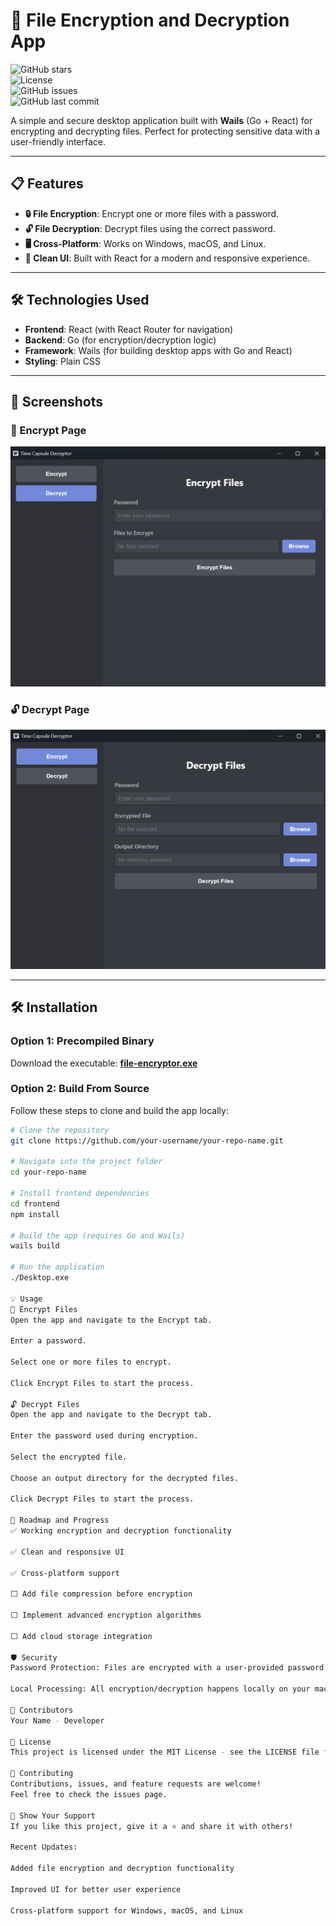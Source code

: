 # 🚀 File Encryption and Decryption App

![GitHub stars](https://img.shields.io/github/stars/your-username/your-repo-name?style=social)  
![License](https://img.shields.io/github/license/your-username/your-repo-name)  
![GitHub issues](https://img.shields.io/github/issues/your-username/your-repo-name)  
![GitHub last commit](https://img.shields.io/github/last-commit/your-username/your-repo-name)

A simple and secure desktop application built with **Wails** (Go + React) for encrypting and decrypting files. Perfect for protecting sensitive data with a user-friendly interface.

---

## 📋 Features

- **🔒 File Encryption**: Encrypt one or more files with a password.
- **🔓 File Decryption**: Decrypt files using the correct password.
- **🖥️ Cross-Platform**: Works on Windows, macOS, and Linux.
- **🎨 Clean UI**: Built with React for a modern and responsive experience.

---

## 🛠️ Technologies Used

- **Frontend**: React (with React Router for navigation)
- **Backend**: Go (for encryption/decryption logic)
- **Framework**: Wails (for building desktop apps with Go and React)
- **Styling**: Plain CSS

---

## 🎨 Screenshots

### 🔐 Encrypt Page

![Encrypt Page Screenshot](SS/encryptSS.png)

### 🔓 Decrypt Page

![Decrypt Page Screenshot](SS/decryptSS.png)

---

## 🛠️ Installation

### Option 1: Precompiled Binary

Download the executable: **[file-encryptor.exe](./build/bin/Desktop.exe)**

### Option 2: Build From Source

Follow these steps to clone and build the app locally:

```bash
# Clone the repository
git clone https://github.com/your-username/your-repo-name.git

# Navigate into the project folder
cd your-repo-name

# Install frontend dependencies
cd frontend
npm install

# Build the app (requires Go and Wails)
wails build

# Run the application
./Desktop.exe

💡 Usage
🔐 Encrypt Files
Open the app and navigate to the Encrypt tab.

Enter a password.

Select one or more files to encrypt.

Click Encrypt Files to start the process.

🔓 Decrypt Files
Open the app and navigate to the Decrypt tab.

Enter the password used during encryption.

Select the encrypted file.

Choose an output directory for the decrypted files.

Click Decrypt Files to start the process.

🚧 Roadmap and Progress
✅ Working encryption and decryption functionality

✅ Clean and responsive UI

✅ Cross-platform support

⬜ Add file compression before encryption

⬜ Implement advanced encryption algorithms

⬜ Add cloud storage integration

🛡️ Security
Password Protection: Files are encrypted with a user-provided password.

Local Processing: All encryption/decryption happens locally on your machine.

👥 Contributors
Your Name - Developer

📜 License
This project is licensed under the MIT License - see the LICENSE file for details.

🤝 Contributing
Contributions, issues, and feature requests are welcome!
Feel free to check the issues page.

🌟 Show Your Support
If you like this project, give it a ⭐️ and share it with others!

Recent Updates:

Added file encryption and decryption functionality

Improved UI for better user experience

Cross-platform support for Windows, macOS, and Linux
```
